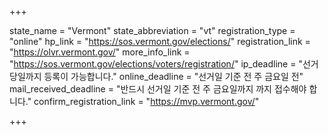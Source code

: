 +++

state_name = "Vermont"
state_abbreviation = "vt"
registration_type = "online"
hp_link = "https://sos.vermont.gov/elections/"
registration_link = "https://olvr.vermont.gov/"
more_info_link = "https://sos.vermont.gov/elections/voters/registration/"
ip_deadline = "선거당일까지 등록이 가능합니다."
online_deadline = "선거일 기준 전 주 금요일 전"
mail_received_deadline = "반드시 선거일 기준 전 주 금요일까지  까지 접수해야 합니다."
confirm_registration_link = "https://mvp.vermont.gov/"

+++